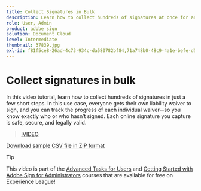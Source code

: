 ```yaml
---
title: Collect Signatures in Bulk
description: Learn how to collect hundreds of signatures at once for any document in just a few short steps
role: User, Admin
product: adobe sign
solution: Document Cloud
level: Intermediate
thumbnail: 37839.jpg
exl-id: f81f5ce8-26ad-4c73-934c-da580782bf84,71a748b0-48c9-4a1e-befe-d5f311d6c05e
---
```

# Collect signatures in bulk

In this video tutorial, learn how to collect hundreds of signatures in just a few short steps. In this use case, everyone gets their own liability waiver to sign, and you can track the progress of each individual waiver--so you know exactly who or who hasn’t signed. Each online signature you capture is safe, secure, and legally valid.

>[!VIDEO](https://video.tv.adobe.com/v/37839?hidetitle=true)

[Download sample CSV file in ZIP format](../assets/megasign_merge_sample.zip)

>[!TIP]
>
>This video is part of the [Advanced Tasks for Users](https://experienceleague.adobe.com/?recommended=Sign-U-1-2020.3) and [Getting Started with Adobe Sign for Administrators](https://experienceleague.adobe.com/?recommended=Sign-A-1-2020.2) courses that are available for free on Experience League!
